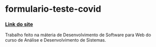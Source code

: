 # formulario-teste-covid

### [Link do site](http://br-cov.surge.sh/)

Trabalho feito na máteria de Desenvolvimento de Software para Web do curso de Análise e Desenvolvimento de Sistemas.
